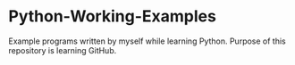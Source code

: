 # Python-Working-Examples
Example programs written by myself while learning Python.
Purpose of this repository is learning GitHub.
